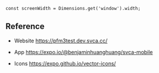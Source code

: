 
```
const screenWidth = Dimensions.get('window').width;
```

## Reference

- Website
https://pfm3test.dev.svca.cc/


- App
https://expo.io/@benjaminhuanghuang/svca-mobile

- Icons
https://expo.github.io/vector-icons/

